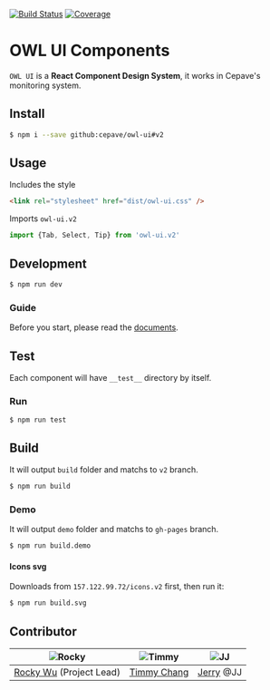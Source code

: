 [![Build Status](https://img.shields.io/travis/Cepave/owl-ui.svg)](https://travis-ci.org/Cepave/owl-ui) [![Coverage](https://img.shields.io/coveralls/Cepave/owl-ui/dev.svg)](https://coveralls.io/github/Cepave/owl-ui)

# OWL UI Components

`OWL UI` is a **React Component Design System**, it works in Cepave's monitoring system.



## Install

```sh
$ npm i --save github:cepave/owl-ui#v2
```



## Usage

Includes the style

```html
<link rel="stylesheet" href="dist/owl-ui.css" />
```

Imports `owl-ui.v2`

```javascript
import {Tab, Select, Tip} from 'owl-ui.v2'
```



## Development

```sh
$ npm run dev
```


### Guide

Before you start, please read the [documents](https://github.com/Cepave/owl-ui/tree/dev/docs).



## Test

Each component will have `__test__` directory by itself.

### Run

```shell
$ npm run test
```



## Build

It will output `build` folder and matchs to `v2` branch.

```sh
$ npm run build
```

### Demo

It will output `demo` folder and matchs to `gh-pages` branch.

```sh
$ npm run build.demo
```

#### Icons svg

Downloads from `157.122.99.72/icons.v2` first, then run it:

```sh
$ npm run build.svg
```



## Contributor

| ![Rocky](https://avatars1.githubusercontent.com/u/890063?v=3&s=120) | ![Timmy](https://avatars0.githubusercontent.com/u/4191668?v=3&s=120) | ![JJ](https://avatars2.githubusercontent.com/u/2060669?v=3&s=120) |
| ---------------------------------------- | ---------------------------------------- | ---------------------------------------- |
| [Rocky Wu](https://github.com/rwu823) (Project Lead) | [Timmy Chang](https://github.com/chuanxd) | [Jerry](https://github.com/jerrysdesign) @JJ |

